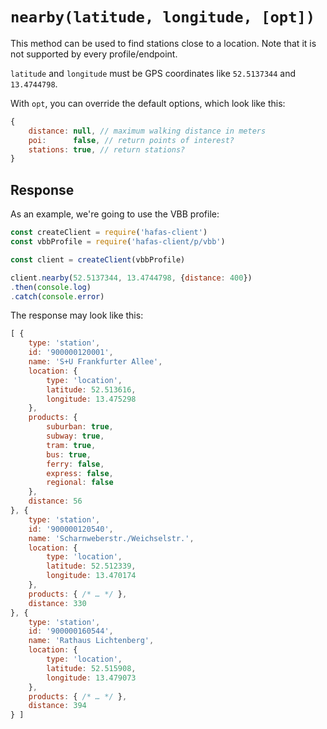 # `nearby(latitude, longitude, [opt])`

This method can be used to find stations close to a location. Note that it is not supported by every profile/endpoint.

`latitude` and `longitude` must be GPS coordinates like `52.5137344` and `13.4744798`.

With `opt`, you can override the default options, which look like this:

```js
{
	distance: null, // maximum walking distance in meters
	poi:      false, // return points of interest?
	stations: true, // return stations?
}
```

## Response

As an example, we're going to use the VBB profile:

```js
const createClient = require('hafas-client')
const vbbProfile = require('hafas-client/p/vbb')

const client = createClient(vbbProfile)

client.nearby(52.5137344, 13.4744798, {distance: 400})
.then(console.log)
.catch(console.error)
```

The response may look like this:

```js
[ {
	type: 'station',
	id: '900000120001',
	name: 'S+U Frankfurter Allee',
	location: {
		type: 'location',
		latitude: 52.513616,
		longitude: 13.475298
	},
	products: {
		suburban: true,
		subway: true,
		tram: true,
		bus: true,
		ferry: false,
		express: false,
		regional: false
	},
	distance: 56
}, {
	type: 'station',
	id: '900000120540',
	name: 'Scharnweberstr./Weichselstr.',
	location: {
		type: 'location',
		latitude: 52.512339,
		longitude: 13.470174
	},
	products: { /* … */ },
	distance: 330
}, {
	type: 'station',
	id: '900000160544',
	name: 'Rathaus Lichtenberg',
	location: {
		type: 'location',
		latitude: 52.515908,
		longitude: 13.479073
	},
	products: { /* … */ },
	distance: 394
} ]
```
